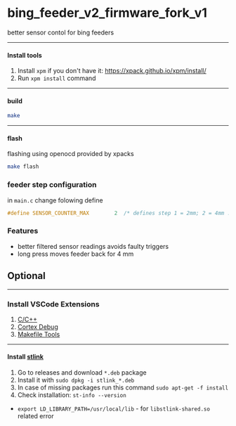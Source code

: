 # bing_feeder_v2_firmware_fork_v1

better sensor contol for bing feeders

---
#### Install tools

1. Install `xpm` if you don't have it: https://xpack.github.io/xpm/install/
2. Run `xpm install` command

---
#### build

```sh
make
```
---
#### flash

flashing using openocd provided by xpacks

```sh
make flash
```

### feeder step configuration

in `main.c` change folowing define

```c
#define SENSOR_COUNTER_MAX        2  /* defines step 1 = 2mm; 2 = 4mm ... */
```

### Features

- better filtered sensor readings avoids faulty triggers
- long press moves feeder back for 4 mm

## Optional

---
### Install VSCode Extensions

1. [C/C++](https://github.com/Microsoft/vscode-cpptools)
2. [Cortex Debug](https://github.com/Marus/cortex-debug)
3. [Makefile Tools](https://github.com/Microsoft/vscode-makefile-tools)

---
#### Install [stlink](https://github.com/stlink-org/stlink#installation)

1. Go to releases and download `*.deb` package
2. Install it with `sudo dpkg -i stlink_*.deb`
3. In case of missing packages run this command `sudo apt-get -f install`
4. Check installation: `st-info --version`

* `export LD_LIBRARY_PATH=/usr/local/lib` - for `libstlink-shared.so` related error

